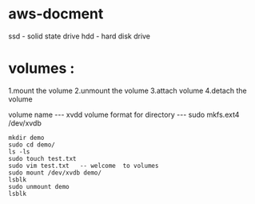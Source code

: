 # aws-docment

ssd - solid state drive
hdd - hard disk drive

volumes :
=================
1.mount the volume 
2.unmount the volume
3.attach volume 
4.detach the volume

volume name --- xvdd volume
format for directory --- sudo mkfs.ext4 /dev/xvdb

	mkdir demo
	sudo cd demo/
	ls -ls
	sudo touch test.txt
	sudo vim test.txt   -- welcome  to volumes
	sudo mount /dev/xvdb demo/
	lsblk
	sudo unmount demo
	lsblk
	
	
	
	
	
	
